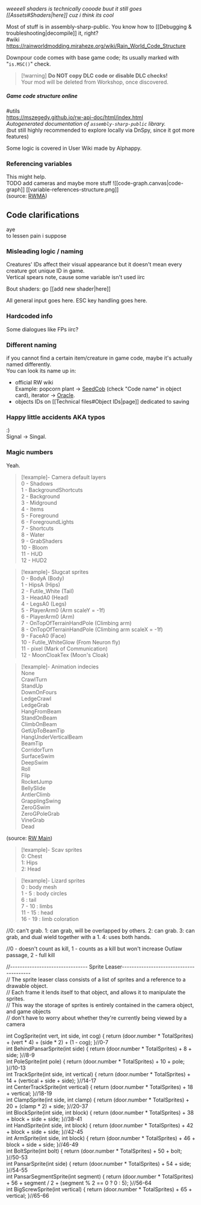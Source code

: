 *weeeell shaders is technically cooode buut it still goes [[Assets#Shaders|here]] cuz i think its cool*

Most of stuff is in assembly-sharp-public. You know how to [[Debugging & troubleshooting|decompile]] it, right?  
#wiki  
https://rainworldmodding.miraheze.org/wiki/Rain_World_Code_Structure

Downpour code comes with base game code; its usually marked with "`is.MSC()`" check.   
> [!warning] **Do NOT copy DLC code or disable DLC checks!**  
> Your mod will be deleted from Workshop, once discovered.

##### Game code structure online
#utils  
https://mszegedy.github.io/rw-api-doc/html/index.html  
*Autogenerated documentation of `assembly-sharp-public` library.*  
(but still highly recommended to explore locally via DnSpy, since it got more features)

Some logic is covered in User Wiki made by Alphappy. 

### Referencing variables  
This might help.  
TODO add cameras and maybe more stuff
![[code-graph.canvas|code-graph]]
[[variable-references-structure.png]]  
(source: [RWMA](https://discord.com/channels/1083481230839922688/1083483097145819348/1086547453010001960))

## Code clarifications
aye  
to lessen pain i suppose
### Misleading logic / naming
Creatures' IDs affect their visual appearance but it doesn't mean every creature got unique ID in game.  
Vertical spears note, cause some variable isn't used iirc

Bout shaders: go [[add new shader|here]]

All general input goes here. ESC key handling goes here.
### Hardcoded info
Some dialogues like FPs iirc?

### Different naming
if you cannot find a certain item/creature in game code, maybe it's actually named differently.  
You can look its name up in:
- official RW wiki  
	Example: popcorn plant -> [SeedCob](https://rainworld.miraheze.org/wiki/Popcorn_Plant) (check "Code name" in object card), iterator -> [Oracle](https://rainworld.miraheze.org/wiki/Iterator#Trivia).
- objects IDs on [[Technical files#Object IDs|page]] dedicated to saving

### Happy little accidents AKA typos
:)  
Signal -> Singal. 

### Magic numbers  
Yeah.

> [!example]- Camera default layers  
> 0 - Shadows  
> 1 - BackgroundShortcuts  
> 2 - Background  
> 3 - Midground  
> 4 - Items  
> 5 - Foreground  
> 6 - ForegroundLights  
> 7 - Shortcuts  
> 8 - Water  
> 9 - GrabShaders  
> 10 - Bloom  
> 11 - HUD  
> 12 - HUD2

> [!example]- Slugcat sprites  
> 0 - BodyA (Body)  
> 1 - HipsA (Hips)  
> 2 - Futile_White (Tail)  
> 3 - HeadA0 (Head)  
> 4 - LegsA0 (Legs)  
> 5 - PlayerArm0 (Arm scaleY = -1f)  
> 6 - PlayerArm0 (Arm)  
> 7 - OnTopOfTerrainHandPole (Climbing arm)  
> 8 - OnTopOfTerrainHandPole (Climbing arm scaleX = -1f)  
> 9 - FaceA0 (Face)  
> 10 - Futile_WhiteGlow (From Neuron fly)  
> 11 - pixel (Mark of Communication)  
> 12 - MoonCloakTex (Moon's Cloak)  
> 

> [!example]- Animation indecies  
> None  
> CrawlTurn  
> StandUp  
> DownOnFours  
> LedgeCrawl  
> LedgeGrab  
> HangFromBeam  
> StandOnBeam  
> ClimbOnBeam  
> GetUpToBeamTip  
> HangUnderVerticalBeam  
> BeamTip  
> CorridorTurn  
> SurfaceSwim  
> DeepSwim  
> Roll  
> Flip  
> RocketJump  
> BellySlide  
> AntlerClimb  
> GrapplingSwing  
> ZeroGSwim  
> ZeroGPoleGrab  
> VineGrab  
> Dead 

(source: [RW Main](https://discord.com/channels/291184728944410624/305139167300550666/1200692551439626281))

  
> [!example]- Scav sprites  
> 0: Chest  
> 1: Hips  
> 2: Head

> [!example]- Lizard sprites  
> 0 : body mesh  
> 1 - 5 : body circles  
> 6 : tail  
> 7 - 10 : limbs  
> 11 - 15 : head  
> 16 - 19 : limb coloration

  
//0: can't grab. 1: can grab, will be overlapped by others. 2: can grab. 3: can grab, and dual wield together with a 1. 4: uses both hands.

//0 - doesn't count as kill, 1 - counts as a kill but won't increase Outlaw passage, 2 - full kill

//-------------------------------- Sprite Leaser----------------------------------------  
// The sprite leaser class consists of a list of sprites and a reference to a drawable object.  
// Each frame it lends itself to that object, and allows it to manipulate the sprites.   
// This way the storage of sprites is entirely contained in the camera object, and game objects  
// don't have to worry about whether they're currently being viewed by a camera

int CogSprite(int vert, int side, int cog) { return (door.number * TotalSprites) + (vert * 4) + (side * 2) + (1 - cog); }//0-7  
int BehindPansarSprite(int side) { return (door.number * TotalSprites) + 8 + side; }//8-9  
int PoleSprite(int pole) { return (door.number * TotalSprites) + 10 + pole; }//10-13  
int TrackSprite(int side, int vertical) { return (door.number * TotalSprites) + 14 + (vertical + side + side); }//14-17  
int CenterTrackSprite(int vertical) { return (door.number * TotalSprites) + 18 + vertical; }//18-19  
int ClampSprite(int side, int clamp) { return (door.number * TotalSprites) + 20 + (clamp * 2) + side; }//20-37  
int BlockSprite(int side, int block) { return (door.number * TotalSprites) + 38 + block + side + side; }//38-41  
int HandSprite(int side, int block) { return (door.number * TotalSprites) + 42 + block + side + side; }//42-45  
int ArmSprite(int side, int block) { return (door.number * TotalSprites) + 46 + block + side + side; }//46-49  
int BoltSprite(int bolt) { return (door.number * TotalSprites) + 50 + bolt; }//50-53  
int PansarSprite(int side) { return (door.number * TotalSprites) + 54 + side; }//54-55  
int PansarSegmentSprite(int segment) { return (door.number * TotalSprites) + 56 + segment / 2 + (segment % 2 == 0 ? 0 : 5); }//56-64  
int BigScrewSprite(int vertical) { return (door.number * TotalSprites) + 65 + vertical; }//65-66  
